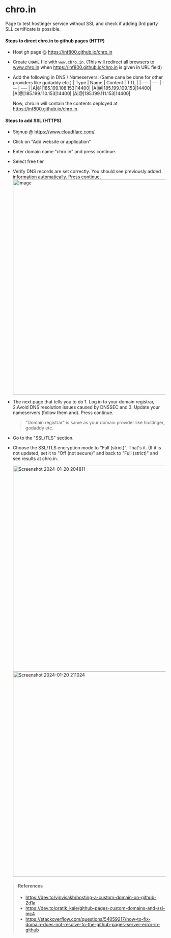 # chro.in

Page to test hostinger service without SSL and check if adding 3rd party SLL certificate is possible.

#### Steps to direct chro.in to github pages (HTTP)

- Host gh page @ https://inf800.github.io/chro.in
- Create `CNAME` file with `www.chro.in`. (This will redirect all browsers to www.chro.in when https://inf800.github.io/chro.in is given in URL field)
- Add the following in DNS / Nameservers: (Same cane be done for other providers like godaddy etc.)
  | Type | Name | Content | TTL |
  | --- | --- | --- | --- |
  |A|@|185.199.108.153|14400|
  |A|@|185.199.109.153|14400|
  |A|@|185.199.110.153|14400|
  |A|@|185.199.111.153|14400|

  Now, chro.in will contain the contents deployed at https://inf800.github.io/chro.in.

#### Steps to add SSL (HTTPS)

- Signup @ https://www.cloudflare.com/
- Click on "Add website or application"
- Enter domain name "chro.in" and press continue. 
- Select free tier
- Verify DNS records are set correctly. You should see previously added information automatically. Press continue.
  <img width="674" alt="image" src="https://github.com/INF800/chro.in/assets/45640029/c598c209-15d8-4922-84c9-069f26da5303">
- The next page that tells you to do 1. Log in to your domain registrar, 2.Avoid DNS resolution issues caused by DNSSEC and 3. Update your nameservers (follow them and). Press continue.
  > "Domain registrar" is same as your domain provider like hostinger, godaddy etc.
- Go to the "SSL/TLS" section.
- Choose the SSL/TLS encryption mode to "Full (strict)". That's it. (If it is not updated, set it to "Off (not secure)" and back to "Full (strict)" and see results at chro.in.
  
  <img width="645" alt="Screenshot 2024-01-20 204811" src="https://github.com/INF800/chro.in/assets/45640029/0cb5ff38-90e1-45cc-ac4f-49ca9d181005">
  
  <img width="643" alt="Screenshot 2024-01-20 211024" src="https://github.com/INF800/chro.in/assets/45640029/f878eed7-dbb7-4f22-bbb8-359d58592c75">



> #### References
> - https://dev.to/vjnvisakh/hosting-a-custom-domain-on-github-2d1a
> - https://dev.to/pratik_kale/github-pages-custom-domains-and-ssl-mc4
> - https://stackoverflow.com/questions/54059217/how-to-fix-domain-does-not-resolve-to-the-github-pages-server-error-in-github
